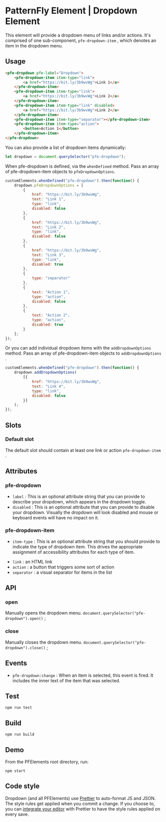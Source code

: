 # PatternFly Element | Dropdown Element

This element will provide a dropdown menu of links and/or actions. It's comprised of one sub-component, `pfe-dropdown-item` , which denotes an item in the dropdown menu. 

## Usage

``` html
<pfe-dropdown pfe-label="Dropdown">
    <pfe-dropdown-item item-type="link">
        <a href="https://bit.ly/3b9wvWg">Link 1</a>
    </pfe-dropdown-item>
    <pfe-dropdown-item item-type="link">
        <a href="https://bit.ly/3b9wvWg">Link 2</a>
    </pfe-dropdown-item>
    <pfe-dropdown-item item-type="link" disabled>
        <a href="https://bit.ly/3b9wvWg">Link 2</a>
    </pfe-dropdown-item>
    <pfe-dropdown-item item-type="separator"></pfe-dropdown-item>
    <pfe-dropdown-item item-type="action">
        <button>Action 1</button>
    </pfe-dropdown-item>
</pfe-dropdown>
```

You can also provide a list of dropdown items dynamically: 

``` js
let dropdown = document.querySelector("pfe-dropdown");
```

When pfe-dropdown is defined, via the `whenDefined` method. Pass an array of pfe-dropdown-item objects to `pfeDropdownOptions`. 

``` js
customElements.whenDefined("pfe-dropdown").then(function() {
    dropdown.pfeDropdownOptions = [
        {
            href: "https://bit.ly/3b9wvWg",
            text: "Link 1",
            type: "link",
            disabled: false
        },
        {
            href: "https://bit.ly/3b9wvWg",
            text: "Link 2",
            type: "link",
            disabled: false
        },
        {
            href: "https://bit.ly/3b9wvWg",
            text: "Link 3",
            type: "link",
            disabled: true
        },
        {
            type: "separator"
        },
        {
            text: "Action 1",
            type: "action",
            disabled: false
        },
        {
            text: "Action 2",
            type: "action",
            disabled: true
        }
    ];
});
```

Or you can add individual dropdown items with the `addDropdownOptions` method. Pass an array of pfe-dropdown-item objects to `addDropdownOptions` . 

``` js
customElements.whenDefined("pfe-dropdown").then(function() {
    dropdown.addDropdownOptions(
        [{
            href: "https://bit.ly/3b9wvWg",
            text: "Link 4",
            type: "link",
            disabled: false
        }]
    );
});
```

## Slots

### Default slot

The default slot should contain at least one link or action `pfe-dropdown-item` .

## Attributes

### pfe-dropdown

* `label` : This is an optional attribute string that you can provide to describe your dropdown, which appears in the dropdown toggle.
* `disabled` : This is an optional attribute that you can provide to disable your dropdown. Visually the dropdown will look disabled and mouse or keyboard events will have no impact on it. 

### pfe-dropdown-item

* `item-type` : This is an optional attribute string that you should provide to indicate the type of dropdown item. This drives the appropriate assignment of accessibility attributes for each type of item.

 - `link` : an HTML link
 - `action` : a button that triggers some sort of action
 - `separator` : a visual separator for items in the list

## API

### open
Manually opens the dropdown menu.
`document.querySelector("pfe-dropdown").open()` ; 

### close

Manually closes the dropdown menu.
`document.querySelector("pfe-dropdown").close()` ; 

## Events

* `pfe-dropdown:change` : When an item is selected, this event is fired. It includes the inner text of the item that was selected. 

## Test

    npm run test

## Build

    npm run build

## Demo

From the PFElements root directory, run:

    npm start

## Code style

Dropdown (and all PFElements) use [Prettier][prettier] to auto-format JS and JSON. The style rules get applied when you commit a change. If you choose to, you can [integrate your editor][prettier-ed] with Prettier to have the style rules applied on every save.

[prettier]: https://github.com/prettier/prettier/
[prettier-ed]: https://prettier.io/docs/en/editors.html
[web-component-tester]: https://github.com/Polymer/web-component-tester
